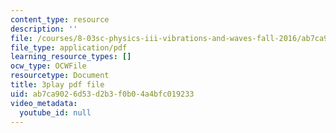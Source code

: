 ```yaml
---
content_type: resource
description: ''
file: /courses/8-03sc-physics-iii-vibrations-and-waves-fall-2016/ab7ca9026d53d2b3f0b04a4bfc019233_BX4QPdP7fT8.pdf
file_type: application/pdf
learning_resource_types: []
ocw_type: OCWFile
resourcetype: Document
title: 3play pdf file
uid: ab7ca902-6d53-d2b3-f0b0-4a4bfc019233
video_metadata:
  youtube_id: null
---
```

